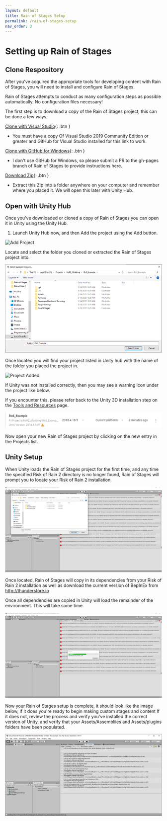 ```yaml
---
layout: default
title: Rain of Stages Setup
permalink: /rain-of-stages-setup
nav_order: 3
---
```


# Setting up Rain of Stages


## Clone Respository

After you've acquired the appropriate tools for developing content with Rain of Stages, you will need to install and configure Rain of Stages.

Rain of Stages attempts to conduct as many configuration steps as possible automatically. No configuration files necessary!

The first step is to download a copy of the Rain of Stages project, this can be done a few ways.

[Clone with Visual Studio](git-client://clone?repo=https://github.com/PassivePicasso/Rain-of-Stages){: .btn }
  * You must have a copy Of Visual Studio 2019 Community Edition or greater and GitHub for Visual Studio installed for this link to work.

[Clone with GitHub for Windows](github-windows://openRepo/https://github.com/PassivePicasso/Rain-of-Stages){: .btn }
  * I don't use GitHub for Windows, so please submit a PR to the gh-pages branch of Rain of Stages to provide instructions here.

[Download Zip](https://github.com/PassivePicasso/Rain-of-Stages/archive/master.zip){: .btn }
  * Extract this Zip into a folder anywhere on your computer and remember where you placed it.  We will open this later with Unity Hub.


## Open with Unity Hub

Once you've downloaded or cloned a copy of Rain of Stages you can open it in Unity using the Unity Hub.

1. Launch Unity Hub now, and then Add the project using the Add button.

![Add Project](art/add-project.png)

Locate and select the folder you cloned or extracted the Rain of Stages project into.

![Open Folder](art/locate-project.png)

Once located you will find your project listed in Unity hub with the name of the folder you placed the project in.

![Project Added](art/added-project.png)

If Unity was not installed correctly, then you may see a warning icon under the project like below.

If you encounter this, please refer back to the Unity 3D installation step on the [Tools and Resources](./tools-and-resources#unity3d) page.

![Project Added](art/unity-version-warning.png)

Now open your new Rain of Stages project by clicking on the new entry in the Projects list.

## Unity Setup

When Unity loads the Rain of Stages project for the first time, and any time the specified Risk of Rain 2 directory is no longer found, Rain of Stages will prompt you to locate your Risk of Rain 2 installation.

![Locate Risk of Rain 2.exe](art/locate-ror2-exe.png)

Once located, Rain of Stages will copy in its dependencies from your Risk of Rain 2 installation as well as download the current version of BepInEx from http://thunderstore.io

Once all dependencies are copied in Unity will load the remainder of the environment.  This will take some time.

![Loading Dependencies](art/loading-dependencies.png)

Now your Rain of Stages setup is complete, it should look like the image below, if it does you're ready to begin making custom stages and content
If it does not, review the process and verify you've installed the correct version of Unity, and verify that your Assets/Assembliies and Assets/plugins folders have been populated.

![Setup Complete](art/setup-complete.png)